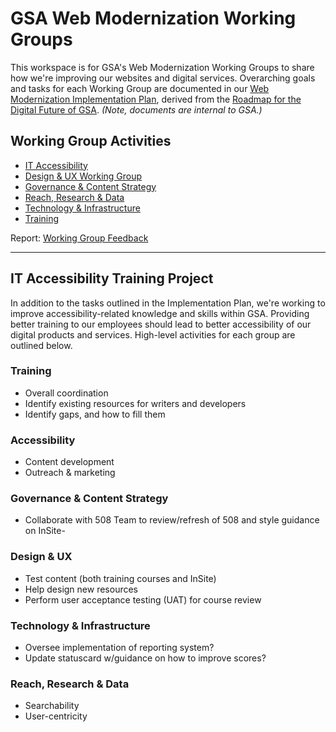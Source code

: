 # GSA Web Modernization Working Groups
This workspace is for GSA's Web Modernization Working Groups to share how we're improving our websites and digital services.
Overarching goals and tasks for each Working Group are documented in our
[Web Modernization Implementation Plan](https://docs.google.com/document/d/1nbHbdd8dKKA4rcUWBmnzfKcMsXKGWDMUHlrDALb9Gy8/edit), derived from the
[Roadmap for the Digital Future of GSA](https://docs.google.com/document/d/1XjFGM-bN7lOLtWMDxrQbR9q6lG5iDsgYf_Z2E1yIyu8/edit#heading=h.xief23a14tjm). _(Note, documents are internal to GSA.)_

## Working Group Activities
- [IT Accessibility](https://github.com/GSA/wg-web-modernization/issues?q=is%3Aopen+is%3Aissue+label%3AWG-Accessibility)
- [Design & UX Working Group](https://github.com/GSA/wg-web-modernization/issues?q=is%3Aopen+is%3Aissue+label%3AWG-Design)
- [Governance & Content Strategy](https://github.com/GSA/wg-web-modernization/issues?q=is%3Aopen+is%3Aissue+label%3AWG-Content)
- [Reach, Research & Data](https://github.com/GSA/wg-web-modernization/issues?q=is%3Aopen+is%3Aissue+label%3AWG-Reach+)
- [Technology & Infrastructure](https://github.com/GSA/wg-web-modernization/issues?q=is%3Aopen+is%3Aissue+label%3AWG-Tech)
- [Training](https://github.com/GSA/wg-web-modernization/issues?q=is%3Aopen+is%3Aissue+label%3AWG-Training)

Report: [Working Group Feedback](https://docs.google.com/document/d/1aVGYBqTwLe5YES9kRNsrk2-RxDJBUMFWVoaVO8vxIOE/edit#heading=h.1gee5ww0jpvn)

---

## IT Accessibility Training Project
In addition to the tasks outlined in the Implementation Plan, we're working to improve accessibility-related knowledge and skills within GSA. Providing better training to our employees should lead to better accessibility of our digital products and services. High-level activities for each group are outlined below.

### Training
- Overall coordination
- Identify existing resources for writers and developers
- Identify gaps, and how to fill them

### Accessibility
- Content development
- Outreach & marketing

### Governance & Content Strategy
- Collaborate with 508 Team to review/refresh of 508 and style guidance on InSite-

### Design & UX
- Test content (both training courses and InSite)
- Help design new resources
- Perform user acceptance testing (UAT) for course review

### Technology & Infrastructure
- Oversee implementation of reporting system?
- Update statuscard w/guidance on how to improve scores?

### Reach, Research & Data
- Searchability
- User-centricity
